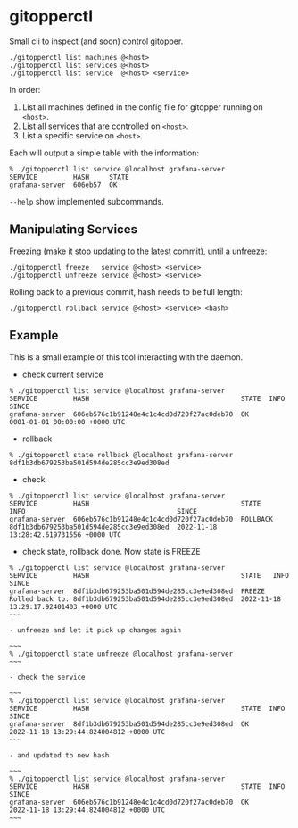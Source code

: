 # gitopperctl

Small cli to inspect (and soon) control gitopper.

~~~
./gitopperctl list machines @<host>
./gitopperctl list services @<host>
./gitopperctl list service  @<host> <service>
~~~

In order:

1. List all machines defined in the config file for gitopper running on `<host>`.
2. List all services that are controlled on `<host>`.
3. List a specific service on `<host>`.

Each will output a simple table with the information:

~~~
% ./gitopperctl list service @localhost grafana-server
SERVICE         HASH     STATE
grafana-server  606eb57  OK
~~~

`--help` show implemented subcommands.

## Manipulating Services

Freezing (make it stop updating to the latest commit), until a unfreeze:

~~~
./gitopperctl freeze   service @<host> <service>
./gitopperctl unfreeze service @<host> <service>
~~~

Rolling back to a previous commit, hash needs to be full length:

~~~
./gitopperctl rollback service @<host> <service> <hash>
~~~

## Example

This is a small example of this tool interacting with the daemon.

- check current service

~~~
% ./gitopperctl list service @localhost grafana-server
SERVICE         HASH                                      STATE  INFO  SINCE
grafana-server  606eb576c1b91248e4c1c4cd0d720f27ac0deb70  OK           0001-01-01 00:00:00 +0000 UTC
~~~

-  rollback

~~~
% ./gitopperctl state rollback @localhost grafana-server 8df1b3db679253ba501d594de285cc3e9ed308ed
~~~

- check
~~~
% ./gitopperctl list service @localhost grafana-server
SERVICE         HASH                                      STATE     INFO                                      SINCE
grafana-server  606eb576c1b91248e4c1c4cd0d720f27ac0deb70  ROLLBACK  8df1b3db679253ba501d594de285cc3e9ed308ed  2022-11-18 13:28:42.619731556 +0000 UTC
~~~

- check state, rollback done. Now state is FREEZE

~~~~
% ./gitopperctl list service @localhost grafana-server
SERVICE         HASH                                      STATE   INFO                                                      SINCE
grafana-server  8df1b3db679253ba501d594de285cc3e9ed308ed  FREEZE  Rolled back to: 8df1b3db679253ba501d594de285cc3e9ed308ed  2022-11-18 13:29:17.92401403 +0000 UTC
~~~

- unfreeze and let it pick up changes again

~~~
% ./gitopperctl state unfreeze @localhost grafana-server
~~~

- check the service

~~~
% ./gitopperctl list service @localhost grafana-server
SERVICE         HASH                                      STATE  INFO  SINCE
grafana-server  8df1b3db679253ba501d594de285cc3e9ed308ed  OK           2022-11-18 13:29:44.824004812 +0000 UTC
~~~

- and updated to new hash

~~~
% ./gitopperctl list service @localhost grafana-server
SERVICE         HASH                                      STATE  INFO  SINCE
grafana-server  606eb576c1b91248e4c1c4cd0d720f27ac0deb70  OK           2022-11-18 13:29:44.824004812 +0000 UTC
~~~
